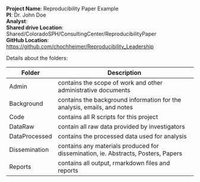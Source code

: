 **Project Name**: Reproducibility Paper Example  
**PI**: Dr. John Doe  
**Analyst**:   
**Shared drive Location**: Shared/ColoradoSPH/ConsultingCenter/ReproducibilityPaper  
**GitHub Location**: https://github.com/chochheimer/Reproducibility_Leadership   

Details about the folders:

Folder | Description
---|----------------------------------------------------------
Admin | contains the scope of work and other administrative documents
Background | contains the background information for the analysis, emails, and notes
Code | contains all R scripts for this project
DataRaw | contain all raw data provided by investigators
DataProcessed | contains the processed data used for analysis
Dissemination | contains any materials produced for dissemination, ie. Abstracts, Posters, Papers
Reports | contains all output, rmarkdown files and reports
